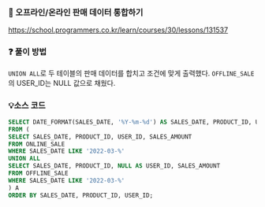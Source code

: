 ### 🔗 오프라인/온라인 판매 데이터 통합하기
https://school.programmers.co.kr/learn/courses/30/lessons/131537

### ❓ 풀이 방법
`UNION ALL`로 두 테이블의 판매 데이터를 합치고 조건에 맞게 출력했다.
`OFFLINE_SALE`의 USER_ID는 NULL 값으로 채웠다.

### 💡소스 코드
````sql
SELECT DATE_FORMAT(SALES_DATE, '%Y-%m-%d') AS SALES_DATE, PRODUCT_ID, USER_ID, SALES_AMOUNT
FROM (
SELECT SALES_DATE, PRODUCT_ID, USER_ID, SALES_AMOUNT
FROM ONLINE_SALE
WHERE SALES_DATE LIKE '2022-03-%'
UNION ALL
SELECT SALES_DATE, PRODUCT_ID, NULL AS USER_ID, SALES_AMOUNT
FROM OFFLINE_SALE
WHERE SALES_DATE LIKE '2022-03-%'
) A
ORDER BY SALES_DATE, PRODUCT_ID, USER_ID;
````